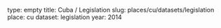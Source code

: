 type: empty
title: Cuba / Legislation
slug: places/cu/datasets/legislation
place: cu
dataset: legislation
year: 2014
